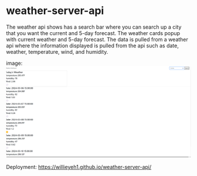 # weather-server-api
The weather api shows has a search bar where you can search up a city that you want the current and 5-day forecast. The weather cards popup with current weather and 5-day forecast. The data is pulled from a weather api where the information displayed is pulled from the api such as date, weather, temperature, wind, and humidity.

image: ![alt text](image.png)

Deployment: https://willieyeh1.github.io/weather-server-api/
